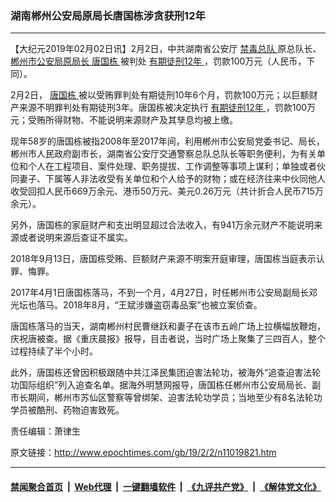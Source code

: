 ### 湖南郴州公安局原局长唐国栋涉贪获刑12年
------------------------

<p>
 【大纪元2019年02月02日讯】2月2日，中共湖南省公安厅
 <a href="http://www.epochtimes.com/gb/tag/%E7%A6%81%E6%AF%92%E6%80%BB%E9%98%9F.html">
  禁毒总队
 </a>
 原总队长、
 <a href="http://www.epochtimes.com/gb/tag/%E9%83%B4%E5%B7%9E%E5%B8%82%E5%85%AC%E5%AE%89%E5%B1%80%E5%8E%9F%E5%B1%80%E9%95%BF.html">
  郴州市公安局原局长
 </a>
 <a href="http://www.epochtimes.com/gb/tag/%E5%94%90%E5%9B%BD%E6%A0%8B.html">
  唐国栋
 </a>
 被判处
 <a href="http://www.epochtimes.com/gb/tag/%E6%9C%89%E6%9C%9F%E5%BE%92%E5%88%9112%E5%B9%B4.html">
  有期徒刑12年
 </a>
 ，罚款100万元（人民币，下同）。
</p>
<p>
 2月2日，
 <a href="http://www.epochtimes.com/gb/tag/%E5%94%90%E5%9B%BD%E6%A0%8B.html">
  唐国栋
 </a>
 被以受贿罪判处有期徒刑10年6个月，罚款100万元；以巨额财产来源不明罪判处有期徒刑3年。唐国栋被决定执行
 <a href="http://www.epochtimes.com/gb/tag/%E6%9C%89%E6%9C%9F%E5%BE%92%E5%88%9112%E5%B9%B4.html">
  有期徒刑12年
 </a>
 ，罚款100万元；受贿所得财物、不能说明来源财产及其孳息均被上缴。
</p>
<p>
 现年58岁的唐国栋被指2008年至2017年间，利用郴州市公安局党委书记、局长，郴州市人民政府副市长，湖南省公安厅交通警察总队总队长等职务便利，为有关单位和个人在工程项目、案件处理、职务提拔、工作调整等事项上谋利；单独或者伙同妻子、下属等人非法收受有关单位和个人给予的财物；或在经济往来中伙同他人收受回扣人民币669万余元、港币50万元、美元0.26万元（共计折合人民币715万余元）。
</p>
<p>
 另外，唐国栋的家庭财产和支出明显超过合法收入，有941万余元财产不能说明来源或者说明来源后查证不属实。
</p>
<p>
 2018年9月13日，唐国栋受贿、巨额财产来源不明案开庭审理，唐国栋当庭表示认罪、悔罪。
</p>
<p>
 2017年4月1日唐国栋落马，不到一个月，4月27日，时任郴州市公安局副局长邓光坛也落马。2018年8月，“王斌涉嫌盗窃毒品案”也被立案侦查。
</p>
<p>
 唐国栋落马的当天，湖南郴州村民曹继跃和妻子在该市五岭广场上拉横幅放鞭炮，庆祝唐被查。据《重庆晨报》报导，目击者说，当时广场上聚集了三四百人，整个过程持续了半个小时。
</p>
<p>
 此外，唐国栋还曾因积极跟随中共江泽民集团迫害法轮功，被海外“追查迫害法轮功国际组织”列入追查名单。据海外明慧网报导，唐国栋任郴州市公安局局长、副市长期间，郴州市苏仙区警察等曾绑架、迫害法轮功学员；当地至少有8名法轮功学员被酷刑、药物迫害致死。
</p>
<p>
 责任编辑：萧律生
</p>

原文链接：http://www.epochtimes.com/gb/19/2/2/n11019821.htm


------------------------
#### [禁闻聚合首页](https://github.com/gfw-breaker/banned-news/blob/master/README.md) &nbsp;|&nbsp; [Web代理](https://github.com/gfw-breaker/open-proxy/blob/master/README.md) &nbsp;|&nbsp; [一键翻墙软件](https://github.com/gfw-breaker/nogfw/blob/master/README.md) &nbsp;|&nbsp; [《九评共产党》](https://github.com/gfw-breaker/9ping.md/blob/master/README.md#九评之一评共产党是什么) &nbsp;|&nbsp; [《解体党文化》](https://github.com/gfw-breaker/jtdwh.md/blob/master/README.md#绪论)